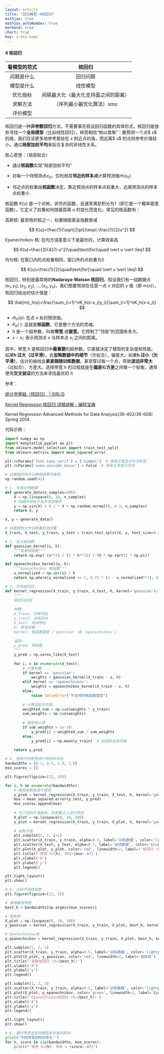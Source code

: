 ```yaml
---
layout: article
title: "回归模型-4核回归"
mathjax: true
mathjax_autoNumber: true
mermaid: true
chart: true
key: a-key-name
---
```


#### 4 核回归



| 看模型的范式 |                核回归                |
| :----------: | :----------------------------------: |
|  问题是什么  |               回归问题               |
|  模型是什么  |               线性模型               |
|   优化指标   | 间隔最大化（最大化支持面之间的距离） |
|   求解方法   |      （序列最小最优化算法）smo       |
|   评价模型   |                                      |



核回归是一种**非参数回归**方法，不需要事先假设回归函数的具体形式，核回归是放弃寻找一个**全局模型**（比如线性回归），转而相信“物以类聚”：要预测一个点$ x$ 的值，我们应该更多地参考那些在 $x$ 附近点的值，而远离$ x$ 的点则参考价值较小。通过**局部加权平均**来拟合复杂的非线性关系。

核心思想：（局部拟合）

- 通过**核函数**实现“局部加权平均”

- 对每一个待预测点$x_0$，仅利用其**邻近的样本点**计算预测值$\hat m(x_0)$

- 邻近点的权重由**核函数**决定，靠近预测点的样本点权重大，远离预测点的样本点权重小

核函数 $K(u)$ 是一个对称、非负的函数，且通常满足积分为1（即它是一个概率密度函数）。它定义了权重如何随着距离 $u$ 的变化而变化，常见的核函数有：

高斯核: 最常用的核之一，权重随距离呈指数衰减


$$
K(u)=\frac{1}{\sqrt{2\pi}}\exp(-\frac{1}{2}u^2)
$$


Epanechnikov 核: 在均方误差意义下是最优的，计算效率高


$$
K(u)=\frac{3}{4}(1-u^2)\quad\text{for}\quad \vert u \vert \leq1
$$


均匀核: 在窗口内的点权重相同，窗口外的点权重为0


$$
K(u)=\frac{1}{2}\quad\text{for}\quad \vert u \vert \leq1
$$


核回归，特别是最常用的**Nadaraya-Watson 核回归**，假设我们有一组数据点 $(x_1, y_1), (x_2, y_2), ..., (x_n, y_n)$。我们想要预测在任意一点 $x$ 对应的 $y$ 值（即 $m(x)$）。核回归给出的估计值是：


$$
\hat{m}_h(x)=\frac{\sum_{i=1}^nK_h(x-x_i)y_i}{\sum_{i=1}^nK_h(x-x_i)}
$$



- $\hat{m}_h(x)$: 在点 $x$ 处的预测值。
- $K_h(\cdot)$: 这就是**核函数**，它是整个方法的灵魂。
- $h$ 是一个超参数，叫做**带宽** 或**窗宽**。它控制了“邻居”的范围有多大。
- $x - x_i$: 表示预测点 $x$ 与样本点 $x_i$ 之间的距离。

其中，带宽 $h$ 是核回归中**最重要**的超参数，它直接决定了模型的复杂度和性能。如果**h 过大（过平滑）**，会**忽略数据中的细节**（欠拟合），偏差大。如果**h 过小（欠平滑）**，估计的曲线会**紧紧跟随训练数据**，甚至穿过每一个点，导致**波动非常大**（过拟合），方差大。选择带宽 $h$ 的过程就是在**偏差**和**方差**之间做一个权衡，通常使用**交叉验证**的方法来寻找最优的 $h$



参考：

[统计学基础（核回归） | SIRLIS](https://sirlis.cn/posts/statistics-kernel-regression/)

[Kernel Regression 核回归 详细讲解 - 编程宝典](https://www.bianchengbaodian.com/article/e78ee4714ae834a7d1795908af4d14b8.html)

Kernel Regression Advanced Methods for Data Analysis(36-402/36-608) Spring 2014

代码示例：

```python
import numpy as np
import matplotlib.pyplot as plt
from sklearn.model_selection import train_test_split
from sklearn.metrics import mean_squared_error

plt.rcParams['font.sans-serif'] = ['SimHei']  # 用来正常显示中文标签
plt.rcParams['axes.unicode_minus'] = False  # 用来正常显示负号

# 设置随机种子以确保结果可重现
np.random.seed(42)

# 1. 生成示例数据
def generate_data(n_samples=300):
    X = np.linspace(0, 10, n_samples)
    # 创建非线性关系并添加噪声
    y = np.sin(X) + 0.2 * X + np.random.normal(0, 0.3, n_samples)
    return X, y

X, y = generate_data()

# 将数据划分为训练集和测试集
X_train, X_test, y_train, y_test = train_test_split(X, y, test_size=0.2, random_state=42)

# 2. 定义核函数
def gaussian_kernel(u, h):
    """高斯核函数"""
    return np.exp(-(u**2) / (2 * h**2)) / (h * np.sqrt(2 * np.pi))

def epanechnikov_kernel(u, h):
    """Epanechnikov 核函数"""
    u_normalized = np.abs(u) / h
    return np.where(u_normalized <= 1, 0.75 * (1 - u_normalized**2), 0)

# 3. 实现核回归
def kernel_regression(X_train, y_train, X_test, h, kernel='gaussian'):
    """
    核回归实现
    
    参数:
    X_train: 训练特征
    y_train: 训练目标
    X_test: 测试特征
    h: 带宽参数
    kernel: 核函数类型 ('gaussian' 或 'epanechnikov')
    
    返回:
    y_pred: 预测值
    """
    y_pred = np.zeros_like(X_test)
    
    for i, x in enumerate(X_test):
        # 计算权重
        if kernel == 'gaussian':
            weights = gaussian_kernel(X_train - x, h)
        elif kernel == 'epanechnikov':
            weights = epanechnikov_kernel(X_train - x, h)
        else:
            raise ValueError("不支持的核函数类型")
        
        # 计算加权平均值
        weighted_sum = np.sum(weights * y_train)
        sum_weights = np.sum(weights)
        
        # 避免除以零
        if sum_weights > 1e-10:
            y_pred[i] = weighted_sum / sum_weights
        else:
            y_pred[i] = np.mean(y_train)  # 回退到全局均值
    
    return y_pred

# 4. 使用不同带宽进行预测并评估
bandwidths = [0.1, 0.5, 1.0, 2.0]
mse_scores = []

plt.figure(figsize=(15, 10))

for i, h in enumerate(bandwidths):
    # 使用高斯核进行预测
    y_pred = kernel_regression(X_train, y_train, X_test, h, kernel='gaussian')
    mse = mean_squared_error(y_test, y_pred)
    mse_scores.append(mse)
    
    # 为了绘制平滑曲线，在密集点上进行预测
    X_plot = np.linspace(0, 10, 300)
    y_plot = kernel_regression(X_train, y_train, X_plot, h, kernel='gaussian')
    
    # 绘制子图
    plt.subplot(2, 2, i+1)
    plt.scatter(X_train, y_train, alpha=0.5, label='训练数据', color='lightgray')
    plt.scatter(X_test, y_test, alpha=0.7, label='测试数据', color='blue')
    plt.plot(X_plot, y_plot, color='red', linewidth=2, label=f'核回归 (h={h})')
    plt.title(f'带宽 h={h}, MSE={mse:.4f}')
    plt.xlabel('X')
    plt.ylabel('y')
    plt.legend()

plt.tight_layout()
plt.show()

# 5. 比较不同核函数
plt.figure(figsize=(12, 5))

# 使用最佳带宽
best_h = bandwidths[np.argmin(mse_scores)]

# 高斯核
X_plot = np.linspace(0, 10, 300)
y_gaussian = kernel_regression(X_train, y_train, X_plot, best_h, kernel='gaussian')

# Epanechnikov核
y_epanechnikov = kernel_regression(X_train, y_train, X_plot, best_h, kernel='epanechnikov')

plt.subplot(1, 2, 1)
plt.scatter(X_train, y_train, alpha=0.5, label='训练数据', color='lightgray')
plt.plot(X_plot, y_gaussian, color='red', linewidth=2, label='高斯核')
plt.title(f'高斯核回归 (h={best_h})')
plt.xlabel('X')
plt.ylabel('y')
plt.legend()

plt.subplot(1, 2, 2)
plt.scatter(X_train, y_train, alpha=0.5, label='训练数据', color='lightgray')
plt.plot(X_plot, y_epanechnikov, color='green', linewidth=2, label='Epanechnikov核')
plt.title(f'Epanechnikov核回归 (h={best_h})')
plt.xlabel('X')
plt.ylabel('y')
plt.legend()

plt.tight_layout()
plt.show()

# 6. 展示带宽选择对模型复杂度的影响
print("不同带宽的MSE得分:")
for h, score in zip(bandwidths, mse_scores):
    print(f"带宽 h={h}: MSE = {score:.4f}")
```

